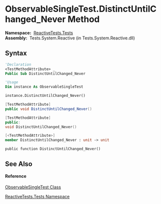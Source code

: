 # ObservableSingleTest.DistinctUntilChanged\_Never Method

**Namespace:**  [ReactiveTests.Tests](ReactiveTests.Tests\ReactiveTests.Tests.md)  
**Assembly:**  Tests.System.Reactive (in Tests.System.Reactive.dll)

## Syntax

```vb
'Declaration
<TestMethodAttribute> _
Public Sub DistinctUntilChanged_Never
```

```vb
'Usage
Dim instance As ObservableSingleTest

instance.DistinctUntilChanged_Never()
```

```csharp
[TestMethodAttribute]
public void DistinctUntilChanged_Never()
```

```c++
[TestMethodAttribute]
public:
void DistinctUntilChanged_Never()
```

```fsharp
[<TestMethodAttribute>]
member DistinctUntilChanged_Never : unit -> unit 
```

```jscript
public function DistinctUntilChanged_Never()
```

## See Also

#### Reference

[ObservableSingleTest Class](ObservableSingleTest\ObservableSingleTest.md)

[ReactiveTests.Tests Namespace](ReactiveTests.Tests\ReactiveTests.Tests.md)




